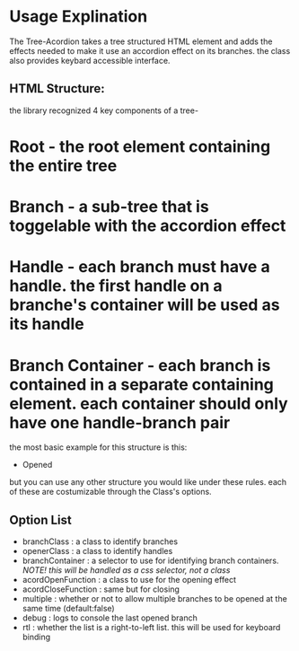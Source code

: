 Usage Explination
===================
The Tree-Acordion takes a tree structured HTML element and adds the effects needed to make it use an accordion effect on its branches.
the class also provides keybard accessible interface.

HTML Structure:
----------------
the library recognized 4 key components of a tree-
  # Root - the root element containing the entire tree
  # Branch - a sub-tree that is toggelable with the accordion effect
  # Handle - each branch must have a handle. the first handle on a branche's container will be used as its handle
  # Branch Container - each branch is contained in a separate containing element. each container should only have one handle-branch pair

the most basic example for this structure is this:

<ul id='root'><!-- a root element --/>
	<li> <!--  a container --/>
		<span class='handle'>open Me 1</span> <!-- a handle --/>
		<ul class='branch'> <!-- a branch -->
			<li>Opened</li>
		</ul>
	</li>
</ul>


but you can use any other structure you would like under these rules.
each of these are costumizable through the Class's options.

Option List
------------
  * branchClass : a class to identify branches
  * openerClass : a class to identify handles
  * branchContainer : a selector to use for identifying branch containers. _NOTE! this will be handled as a css selector, not a class_
  * acordOpenFunction : a class to use for the opening effect
  * acordCloseFunction : same but for closing
  * multiple : whether or not to allow multiple branches to be opened at the same time (default:false)
  * debug : logs to console the last opened branch
  * rtl : whether the list is a right-to-left list. this will be used for keyboard binding
